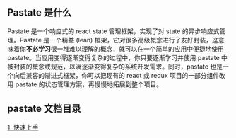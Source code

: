 ## Pastate 是什么
Pastate 是一个响应式的 react state 管理框架，实现了对 state 的异步响应式管理。Pastate 是一个精益 (lean) 框架，它对很多高级概念进行了友好封装，这意味着你**不必学习**很一堆难以理解的概念，就可以在一个简单的应用中便捷地使用 pastate。当应用变得逐渐变得复杂的过程中，你只要逐渐学习并使用 pastate 中被封装的概念或规范，以满逐渐变得复杂的系统开发需求。同时，pastate 也是一个向后兼容的渐进式框架，你可以把现有的 react 或 redux 项目的一部分组件改用 pastate 的状态管理方案，再慢慢地拓展到整个项目。 

## pastate 文档目录
[1. 快速上手](https://github.com/BirdLeeSCUT/pastate/tree/master/docs/)
[](https://github.com/BirdLeeSCUT/pastate/tree/master/docs/)
[](https://github.com/BirdLeeSCUT/pastate/tree/master/docs/)
[](https://github.com/BirdLeeSCUT/pastate/tree/master/docs/)
[](https://github.com/BirdLeeSCUT/pastate/tree/master/docs/)
[](https://github.com/BirdLeeSCUT/pastate/tree/master/docs/)
[](https://github.com/BirdLeeSCUT/pastate/tree/master/docs/)
[](https://github.com/BirdLeeSCUT/pastate/tree/master/docs/)
[](https://github.com/BirdLeeSCUT/pastate/tree/master/docs/)
[](https://github.com/BirdLeeSCUT/pastate/tree/master/docs/)